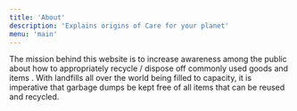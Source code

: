 ```yaml
---
title: 'About'
description: 'Explains origins of Care for your planet'
menu: 'main'
---
```


The mission behind this website is to increase awareness among the
public about how to appropriately recycle / dispose off commonly used
goods and items . With landfills all over the world being filled to
capacity, it is imperative that garbage dumps be kept free of all
items that can be reused and recycled.


